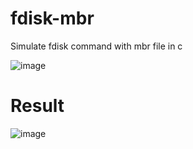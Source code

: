 # fdisk-mbr
Simulate fdisk command with mbr file in c

![image](https://user-images.githubusercontent.com/52457167/189507047-950a591d-2587-4a47-8baf-efdbb4dc10cf.png)

# Result
![image](https://user-images.githubusercontent.com/52457167/191964264-3255a0de-c69d-4654-9e2b-737656cab8ac.png)

